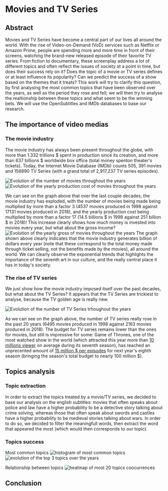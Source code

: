 # Movies and TV Series
## Abstract

Movies and TV Series have become a central part of our lives all around the world.
With the rise of Video-on-Demand (VoD) services such as Netflix or Amazon Prime, people are spending more and more time in front of their screens, watching the brand-new released episode of their favorite TV series.
From fiction to documentary, these screenplay address a lot of different topics and often reflect the issues of society at a point in time, but does their success rely on it?
Does the topic of a movie or TV series defines or at least influence its popularity?
Can we predict the success of a show based on the themes that it treats?
This work will try to clarify this question, by first analysing the most common topics that have been observed over the years, as well as the period they rose and fell; we will then try to analyse the realtionship between these topics and what seem to be the winning bets.
We will use the OpenSubtitles and IMDb databases to base our research.

## The importance of video medias

### The movie industry

The movie industry has always been present throughout the globe, with more than 1.332 trillions $ spent in production since its creation, and more than 637 billions $ worldwide box office (total money spenton theater's tickets).
Today, the Internet Movie Database (IMDb) counts 505, 391 movies and 156890 TV Series (with a grand total of 2,917,237 TV series episodes).

![Evolution of the number of movies throughout the years](img/movies_evolution.png)
![Evolution of the yearly production cost of movies throughout the years](img/production_costs.png)

We can see on the graph above that over the last couple decades, the movie industry has exploded, with the number of movies being made being multiplied by more than a factor 3 (4537 movies produced in 1998 against 17131 movies produced in 2018), and the yearly production cost being multiplied by more than a factor 17 (14.5 billions $ in 1998 against 251 billion $ in 2018)!
This increase clearly shows how much money is invested into movies every year, but what about the gross income?
![Evolution of the yearly gross of movies throughout the years](img/box_office.png)
The graph shown above clearly indicates that the movie industry generates billion of dollars every year (note that these correspond to the total money made through ticket selling, not the benefits made by the movies), all around the world.
We can clearly observe the exponential trends that highlights the importance of the seventh art in our culture, and the really central place it has in today's society.

### The rise of TV series

We just show how the movie industry imposed itself over the past decades, but what about the TV Series?
It appears that the TV Series are trickiest to analyse, because the TV golden age is really new.

![Evolution of the number of TV Series trhoughout the years](img/tv_series_evolution.png)

As we can see on the graph above, the number of TV series really rose in the past 20 years (6495 movies produced in 1998 against 2163 movies produced in 2018). The budget for TV series remains lower than the ones for movies, but still is impressive for some: Game of Thrones, one of the most watched show in the world (which attracted this year more than [10 millions viewer](https://tvseriesfinale.com/tv-show/game-of-thrones-season-seven-ratings/) on average during its seventh season), has reached an unprecented amount of [15 million $ per episodes](https://winteriscoming.net/2017/09/27/budget-episode-game-thrones-season-8-really-really-big/) for next year's eighth season (bringing the season's total budget to nearly 100 million $).

## Topics analysis

### Topic extraction

In order to extract the topics treated by a movie/TV series, we decided to base our analysis on the english subtitles: movies that often speaks about police and law have a higher probability to be a detective story talking about crime solving, whereas those that often speak about swords and castles have a higher probability to be medieval stories talking about wars.
In order to do so, we decided to filter the meaningfull words, then extract the word that appeared the most (which would then corresponds to our topic).

### Topics success
Most common topics
![histogram of most common topics](img/placeholder.jpg)
![evolution of the top 3 topics over the years](img/placeholder.jpg)

Relationship between topics
![heatmap of most 20 topics coocurrences](img/placeholder.jpg)

## Conclusion
